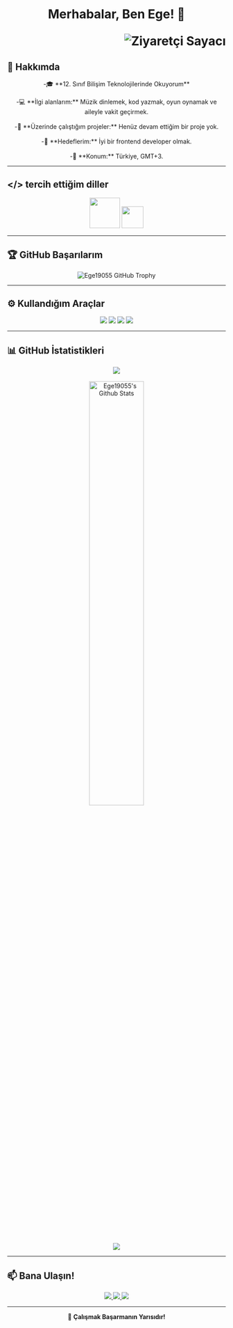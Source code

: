 
<h1 align="center">Merhabalar, Ben Ege! 👋    


<p align="end">
    <img src="https://komarev.com/ghpvc/?username=ege19055&label=Profil+Ziyaretleri&color=blue&style=for-the-badge" alt="Ziyaretçi Sayacı">
</p>
</h1>

 ## 📌 Hakkımda 

<p align="center">
-🎓 **12. Sınıf Bilişim Teknolojilerinde Okuyorum** <br><br>
-💻 **İlgi alanlarım:** Müzik dinlemek, kod yazmak, oyun oynamak ve aileyle vakit geçirmek.<br><br>
-🚀 **Üzerinde çalıştığım projeler:** Henüz devam ettiğim bir proje yok.<br><br>
-🎯 **Hedeflerim:** İyi bir frontend developer olmak.<br><br>
  -📍 **Konum:** Türkiye, GMT+3.

</p>

---

## </> tercih ettiğim diller
<p align="center">
  
  <img src="https://upload.wikimedia.org/wikipedia/commons/thumb/6/61/HTML5_logo_and_wordmark.svg/640px-HTML5_logo_and_wordmark.svg.png" width="70">
  <img src="https://upload.wikimedia.org/wikipedia/commons/thumb/d/d5/CSS3_logo_and_wordmark.svg/640px-CSS3_logo_and_wordmark.svg.png" width="50">

</p>

---

## 🏆 GitHub Başarılarım  
<div align="center">
  <img src="https://github-profile-trophy.vercel.app/?username=ege19055&theme=onedark&row=2&column=4" alt="Ege19055 GitHub Trophy">
</div>

---

## ⚙️ Kullandığım Araçlar  
<p align="center">
  <img src="https://img.shields.io/badge/Adobe-Photoshop-31A8FF?style=flat&logo=adobe-photoshop&logoColor=white" />
  <img src="https://img.shields.io/badge/Editor-VSCode-blue?style=flat&logo=visual-studio-code" />
  <img src="https://img.shields.io/badge/Database-Navicat-green?style=flat&logo=navicat" />
  <img src="https://img.shields.io/badge/Server-XAMPP-orange?style=flat&logo=xampp" />
</p>

---

## 📊 GitHub İstatistikleri  
<div align="center">
<img src="https://github-readme-stats.vercel.app/api/top-langs/?username=ege19055&layout=compact&bg_color=0d1117&border_color=0d1117&text-color:79ff97&langs_count=12">
<br><br>
  <a href="https://github.com/Ege19055/github-readme-stats">
    <img width="50%" alt="Ege19055's Github Stats" src="https://github-readme-stats.vercel.app/api?username=ege19055&show_icons=true&count_private=true&theme=react&hide_border=true&bg_color=0D1117" />
  </a><br><br>
  
  ![](https://github-profile-summary-cards.vercel.app/api/cards/profile-details?username=ege19055&theme=github_dark)
</div>


---


## 📫 Bana Ulaşın!  
<p align="center">
  <a href="https://www.instagram.com/19.ege05">
    <img src="https://img.shields.io/badge/Instagram-19.ege05-E4405F?style=for-the-badge&logo=instagram&logoColor=white" />
  </a>
  <a href="https://discord.com/users/19.ege.055">
    <img src="https://img.shields.io/badge/Discord-19.ege.055-5865F2?style=for-the-badge&logo=discord&logoColor=white" />
  </a>
  <a href="mailto:egeagdas36@gmail.com">
    <img src="https://img.shields.io/badge/Email-egeagdas36@gmail.com-red?style=for-the-badge&logo=gmail&logoColor=white" />
  </a>
</p>

---

<center>
  
🚀 **Çalışmak Başarmanın Yarısıdır!**

</center>
